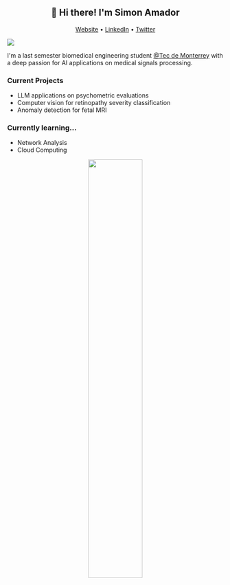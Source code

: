 <h2 align='center'>
👋 Hi there! I'm Simon Amador
</h2>
<p align="center">
  <a href="https://simonamador.github.io/">Website</a> •
  <a href="https://www.linkedin.com/in/carlos-simon-amador-izaguirre/">LinkedIn</a> •
  <a href="https://twitter.com/samador0208">Twitter</a>
</p>


<p align="left"> <img src="https://komarev.com/ghpvc/?username=simonamador&color=lightgray&style=for-the-badge" />

I'm a last semester biomedical engineering student <a href="https://tec.mx/es">@Tec de Monterrey</a> with a deep passion for AI applications on medical signals processing.

### Current Projects
- LLM applications on psychometric evaluations
- Computer vision for retinopathy severity classification
- Anomaly detection for fetal MRI

### Currently learning...
- Network Analysis
- Cloud Computing

<div align='center'>
<img src = "https://github-readme-stats.vercel.app/api/top-langs/?username=simonamador&theme=tokyonight&langs_count=4&layout=compact" width="50%" >
</div>
